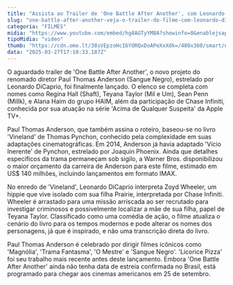 ```yaml
---
title: "Assista ao Trailer de 'One Battle After Another', com Leonardo DiCaprio"
slug: "one-battle-after-another-veja-o-trailer-do-filme-com-leonardo-dicaprio"
categoria: "FILMES"
midia: "https://www.youtube.com/embed/hg8AGTyYMBA?showinfo=0&enablejsapi=1"
tipoMidia: "video"
thumb: "https://cdn.ome.lt/38sVEpzoHcI6YORQxDoAPeXxXdk=/480x360/smart/extras/conteudos/omelete_THUMB_-_2025-03-27T132035.100.png"
data: "2025-03-27T17:10:33.187Z"
---
```


O aguardado trailer de 'One Battle After Another', o novo projeto do renomado diretor Paul Thomas Anderson (Sangue Negro), estrelado por Leonardo DiCaprio, foi finalmente lançado. O elenco se completa com nomes como Regina Hall (Shaft), Teyana Taylor (Mil e Um), Sean Penn (Millk), e Alana Haim do grupo HAIM, além da participação de Chase Infiniti, conhecida por sua atuação na série 'Acima de Qualquer Suspeita' da Apple TV+.

Paul Thomas Anderson, que também assina o roteiro, baseou-se no livro 'Vineland' de Thomas Pynchon, conhecido pela complexidade em suas adaptações cinematográficas. Em 2014, Anderson já havia adaptado 'Vício Inerente' de Pynchon, estrelado por Joaquin Phoenix. Ainda que detalhes específicos da trama permaneçam sob sigilo, a Warner Bros. disponibilizou o maior orçamento da carreira de Anderson para este filme, estimado em US$ 140 milhões, incluindo lançamentos em formato IMAX.

No enredo de 'Vineland', Leonardo DiCaprio interpreta Zoyd Wheeler, um hippie que vive isolado com sua filha Prairie, interpretada por Chase Infiniti. Wheeler é arrastado para uma missão arriscada ao ser recrutado para investigar criminosos e possivelmente localizar a mãe de sua filha, papel de Teyana Taylor. Classificado como uma comédia de ação, o filme atualiza o cenário do livro para os tempos modernos e pode alterar os nomes dos personagens, já que é inspirado, e não uma transcrição direta do livro.

Paul Thomas Anderson é celebrado por dirigir filmes icônicos como 'Magnólia', 'Trama Fantasma', 'O Mestre' e 'Sangue Negro'. 'Licorice Pizza' foi seu trabalho mais recente antes deste lançamento. Embora 'One Battle After Another' ainda não tenha data de estreia confirmada no Brasil, está programado para chegar aos cinemas americanos em 25 de setembro.